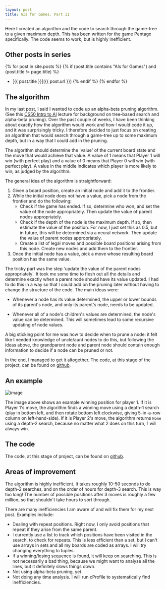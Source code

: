 ```yaml
---
layout: post
title: AIs for Games, Part II
---
```


Here I created an algorithm and the code to search through the game-tree to a given maximum depth. This has been written for the game Pentago specifically. The code seems to work, but is highly inefficient. 


## Other posts in series
{% for post in site.posts %}
{% if (post.title contains "AIs for Games") and (post.title != page.title) %}
* [{{ post.title }}]({{ post.url }})
{% endif %}
{% endfor %}



## The algorithm
In my last post, I said I wanted to code up an alpha-beta pruning algorithm. (See this [CS50 Intro to AI](https://youtu.be/WbzNRTTrX0g) lecture for background on tree-based search and alpha-beta pruning). Over the past couple of weeks, I have been thinking about exactly how the algorithm would work and how I would code it up, and it was surprisingly tricky. I therefore decided to just focus on creating an algorithm that would search through a game-tree up to some maximum depth, but in a way that I could add in the pruning.

The algorithm should determine the 'value' of the current board state and the move that would achieve that value. A value of 1 means that Player 1 will win (with perfect play) and a value of 0 means that Player 0 will win (with perfect play). A value in the middle indicates which player is more likely to win, as judged by the algorithm.

The general idea of the algorithm is straightforward:
1. Given a board position, create an initial node and add it to the frontier.
2. While the initial node does not have a value, pick a node from the frontier and do the following:
	* Check if the game has ended. If so, determine who won, and set the value of the node appropriately. Then update the value of parent nodes appropriately.
	* Check if the depth of the node is the maximum depth. If so, then estimate the value of the position. For now, I just set this as 0.5, but in future, this will be determined via a neural network. Then update the value of parent nodes appropriately.
	* Create a list of legal moves and possible board positions arising from this node. Create new nodes and add them to the frontier.
3. Once the initial node has a value, pick a move whose resulting board position has the same value.
 
The tricky part was the step 'update the value of the parent nodes appropriately'. It took me some time to flesh out all the details and determine exactly when a parent node should have its value updated. I had to do this in a way so that I could add on the pruning later without having to change the structure of the code. The main ideas were:

* Whenever a node has its value determined, the upper or lower bounds of its parent's node, and only its parent's node, needs to be updated.

* Whenever all of a node's children's values are determined, the node's value can be determined. This will sometimes lead to some recursive updating of node values.

A big sticking point for me was how to decide when to prune a node: it felt like I needed knowledge of uncle/aunt nodes to do this, but following the ideas above, the grandparent node and parent node should contain enough information to decide if a node can be pruned or not.

In the end, I managed to get it altogether. The code, at this stage of the project, can be found on [github](https://github.com/Lovkush-A/games/tree/e8a8e0afe6d25030d82cf0f0269c5edab625e463).



## An example	
![image](/assets/images/games_21.png)

The image above shows an example winning position for player 1. If it is Player 1's move, the algorithm finds a winning move using a depth-1 search (play in bottom left, and then rotate bottom left clockwise, giving 5-in-a-row column on left-hand-side).  If it is Player 2's move, the algorithm returns `None` using a depth-2 search, because no matter what 2 does on this turn, 1 will always win.


## The code
The code, at this stage of project, can be found on [github](https://github.com/Lovkush-A/games/tree/e8a8e0afe6d25030d82cf0f0269c5edab625e463).


## Areas of improvement
The algorithm is highly inefficient. It takes roughly 10-50 seconds to do depth-2 searches, and on the order of hours for depth-3 search. This is way too long! The number of possible positions after 3 moves is roughly a few million, so that shouldn't take hours to sort through.

There are many inefficiencies I am aware of and will fix them for my next post. Examples include:
* Dealing with repeat positions. Right now, I only avoid positions that repeat if they arise from the same parent.
* I currently use a list to track which positions have been visited in the search, to check for repeats. This is less efficient than a set, but I can't use arrays in sets and all my boards are coded as arrays. I will try changing everything to tuples.
* If a winning/losing sequence is found, it will keep on searching. This is not necessarily a bad thing, because we might want to analyse all the lines, but it definitely slows things down.
* Not using alpha-beta pruning, yet.
* Not doing any time analysis. I will run cProfile to systematically find inefficiencies.


